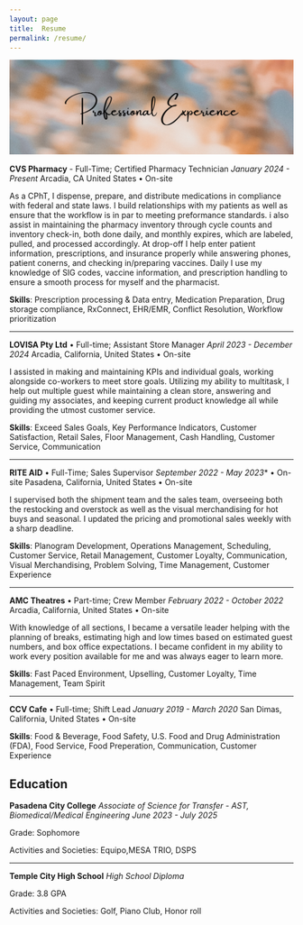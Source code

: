 ```yaml
---
layout: page 
title:  Resume
permalink: /resume/
---
```

<p align="center">
  <img src="/assets/img/ResumeHeader.png" alt="Resume Page Header" style="width:100%; max-height:300px; object-fit:cover;">
</p>



**CVS Pharmacy** - Full-Time; Certified Pharmacy Technician 
*January 2024 - Present*
Arcadia, CA United States &bull; On-site

As a CPhT, I dispense, prepare, and distribute medications in compliance with federal and state laws. I build relationships with my patients as well as ensure that the workflow is in par to meeting preformance standards. i also assist in maintaining the pharmacy inventory through cycle counts and inventory check-in, both done daily, and monthly expires, which are labeled, pulled, and processed accordingly. At drop-off I help enter patient information, prescriptions, and insurance properly while answering phones, patient conerns, and checking in/preparing vaccines. Daily I use my knowledge of SIG codes, vaccine information, and prescription handling to ensure a smooth process for myself and the pharmacist. 

**Skills**: Prescription processing & Data entry, Medication Preparation, Drug storage compliance, RxConnect, EHR/EMR, Conflict Resolution, Workflow prioritization 

--- 

**LOVISA Pty Ltd** &bull; Full-time; Assistant Store Manager
*April 2023 - December 2024*
Arcadia, California, United States &bull; On-site

I assisted in making and maintaining KPIs and individual goals, working alongside co-workers to meet store goals. Utilizing my ability to multitask, I help out multiple guest while maintaining a clean store, answering and guiding my associates, and keeping current product knowledge all while providing the utmost customer service. 

**Skills**: Exceed Sales Goals, Key Performance Indicators, Customer Satisfaction, Retail Sales, Floor Management, Cash Handling, Customer Service, Communication

---

**RITE AID** &bull; Full-Time; Sales Supervisor 
*September 2022 - May 2023** &bull; On-site
Pasadena, California, United States &bull; On-site

I supervised both the shipment team and the sales team, overseeing both the restocking and overstock as well as the visual merchandising for hot buys and seasonal. I updated the pricing and promotional sales weekly with a sharp deadline.

**Skills**: Planogram Development, Operations Management, Scheduling, Customer Service, Retail Management, Customer Loyalty, Communication, Visual Merchandising, Problem Solving, Time Management, Customer Experience

---

**AMC Theatres** &bull; Part-time; Crew Member
*February 2022 - October 2022*
Arcadia, California, United States &bull; On-site

With knowledge of all sections, I became a versatile leader helping with the planning of breaks, estimating high and low times based on estimated guest numbers, and box office expectations. I became confident in my ability to work every position available for me and was always eager to learn more. 

**Skills**: Fast Paced Environment, Upselling, Customer Loyalty, Time Management, Team Spirit

---

**CCV Cafe** &bull; Full-time; Shift Lead
*January 2019 - March 2020*
San Dimas, California, United States &bull; On-site

**Skills**: Food & Beverage, Food Safety, U.S. Food and Drug Administration (FDA), Food Service, Food Preperation, Communication, Customer Experience


## Education

**Pasadena City College**
*Associate of Science for Transfer - AST, Biomedical/Medical Engineering*
*June 2023 - July 2025*

Grade: Sophomore

Activities and Societies: Equipo,MESA TRIO, DSPS

---

**Temple City High School**
*High School Diploma*

Grade: 3.8 GPA

Activities and Societies: Golf, Piano Club, Honor roll
